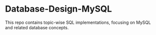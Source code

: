 # Database-Design-MySQL
This repo contains topic-wise SQL implementations, focusing on MySQL and related database concepts.
